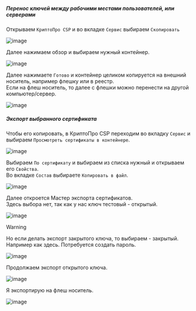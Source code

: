 ##### Перенос ключей между рабочими местами пользователей, или серверами

Открываем ``КриптоПро CSP`` и во вкладке ``Сервис`` выбираем ``Скопировать``

![image](https://github.com/user-attachments/assets/6c52db93-13e1-4b62-8719-3e9d05a5b1c1)

Далее нажимаем обзор и выбираем нужный контейнер.

![image](https://github.com/user-attachments/assets/d3bc4a4e-6c27-490f-9b03-f693999a519f)

Далее нажимаете ``Готово`` и контейнер целиком копируется на внешний носитель, например флешку или в реестр.<br> 
Если на флеш носитель, то далее с флешки можно перенести на другой компьютер/сервер.

![image](https://github.com/user-attachments/assets/eb0c0fee-914e-4f22-938b-fbfc09905136)

##### Экспорт выбранного сертификата

Чтобы его копировать, в КриптоПро CSP переходим во вкладку ``Сервис`` и выбираем ``Просмотреть сертификаты в контейнере``.<br> 

![image](https://github.com/user-attachments/assets/5b3eb324-e425-43f0-baa7-d06160f52418)

Выбираем ``По сертификату`` и выбираем из списка нужный и открываем его ``Свойства``.<br> 
Во вкладке ``Состав`` выбираете ``Копировать в файл``.

![image](https://github.com/user-attachments/assets/1055742a-8db1-4906-9fab-840684b00192)

Далее откроется Мастер экспорта сертификатов.<br>
Здесь выбора нет, так как у нас ключ тестовый - открытый.

![image](https://github.com/user-attachments/assets/299a2109-653e-43f6-b21b-7c895b0429ab)

> [!Warning]
> Но если делать экспорт закрытого ключа, то выбираем - закрытый. Например как здесь.
> Потребуется создать пароль.

![image](https://github.com/user-attachments/assets/4548b63f-033f-4733-8277-1d1a96805ecd)

Продолжаем экспорт открытого ключа.

![image](https://github.com/user-attachments/assets/c810ba29-8051-4a3a-98f0-d1dcfe853bf0)

Я экспортирую на флеш носитель. 

![image](https://github.com/user-attachments/assets/ade31219-d689-45b0-8d67-f82e53c9e5a7)


